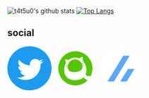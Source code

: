 ![t4t5u0's github stats](https://github-readme-stats.vercel.app/api?username=t4t5u0&show_icons=true&count_private=true)
[![Top Langs](https://github-readme-stats.vercel.app/api/top-langs/?username=t4t5u0&layout=compact)](https://github.com/anuraghazra/github-readme-stats)

## social

<img src="img/twitter.png" width="100" height="100" href="https://twitter.com/i4mwh4ti4m" target="_blank">
<img src="img/qiita.png" width="100" height="100" href="https://qiita.com/t4t5u0" target="_blank" style=border-radius:50%>
<img src="img/zenn.png" width="100" height="100" href="https://zenn.dev/t4t5u0" target="_blank" style=border-radius:50%>